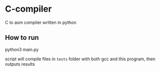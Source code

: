 # C-compiler

C to asm compiler written in python

## How to run

python3 main.py

script will compile files in `tests` folder with both
gcc and this program, then outputs results